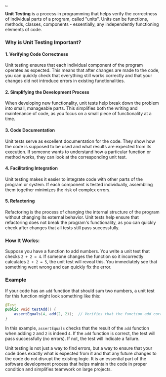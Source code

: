 [..](../)

**Unit Testing** is a process in programming that helps verify the correctness of individual parts of a program, called "units". Units can be functions, methods, classes, components - essentially, any independently functioning elements of code.

### Why is Unit Testing Important?

#### 1. **Verifying Code Correctness**
Unit testing ensures that each individual component of the program operates as expected. This means that after changes are made to the code, you can quickly check that everything still works correctly and that your changes did not introduce errors in existing functionalities.

#### 2. **Simplifying the Development Process**
When developing new functionality, unit tests help break down the problem into small, manageable parts. This simplifies both the writing and maintenance of code, as you focus on a small piece of functionality at a time.

#### 3. **Code Documentation**
Unit tests serve as excellent documentation for the code. They show how the code is supposed to be used and what results are expected from its execution. If someone wants to understand how a particular function or method works, they can look at the corresponding unit test.

#### 4. **Facilitating Integration**
Unit testing makes it easier to integrate code with other parts of the program or system. If each component is tested individually, assembling them together minimizes the risk of complex errors.

#### 5. **Refactoring**
Refactoring is the process of changing the internal structure of the program without changing its external behavior. Unit tests help ensure that refactoring does not break the program's functionality, as you can quickly check after changes that all tests still pass successfully.

### How It Works:
Suppose you have a function to add numbers. You write a unit test that checks `2 + 2 = 4`. If someone changes the function so it incorrectly calculates `2 + 2 = 5`, the unit test will reveal this. You immediately see that something went wrong and can quickly fix the error.

### Example
If your code has an `add` function that should sum two numbers, a unit test for this function might look something like this:

```java
@Test
public void testAdd() {
    assertEquals(4, add(2, 2));  // Verifies that the function add correctly adds numbers
}
```
In this example, `assertEquals` checks that the result of the `add` function when adding `2` and `2` is indeed `4`. If the `add` function is correct, the test will pass successfully (no errors). If not, the test will indicate a failure.

Unit testing is not just a way to find errors, but a way to ensure that your code does exactly what is expected from it and that any future changes to the code do not disrupt the existing logic. It is an essential part of the software development process that helps maintain the code in proper condition and simplifies teamwork on large projects.
